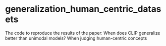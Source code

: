 # generalization_human_centric_datasets
The code to reproduce the results of the paper: When does CLIP generalize better than unimodal models? When judging human-centric concepts
